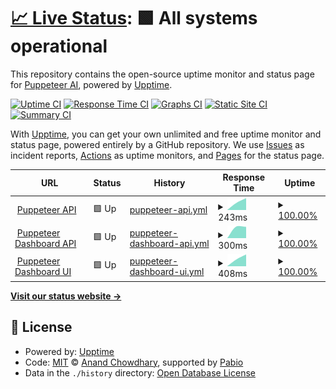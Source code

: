 # [📈 Live Status](https://Puppeteer-ai.github.io/upptime): <!--live status--> **🟩 All systems operational**

This repository contains the open-source uptime monitor and status page for [Puppeteer AI](https://puppeteerai.com), powered by [Upptime](https://github.com/upptime/upptime).

[![Uptime CI](https://github.com/Puppeteer-ai/upptime/workflows/Uptime%20CI/badge.svg)](https://github.com/Puppeteer-ai/upptime/actions?query=workflow%3A%22Uptime+CI%22)
[![Response Time CI](https://github.com/Puppeteer-ai/upptime/workflows/Response%20Time%20CI/badge.svg)](https://github.com/Puppeteer-ai/upptime/actions?query=workflow%3A%22Response+Time+CI%22)
[![Graphs CI](https://github.com/Puppeteer-ai/upptime/workflows/Graphs%20CI/badge.svg)](https://github.com/Puppeteer-ai/upptime/actions?query=workflow%3A%22Graphs+CI%22)
[![Static Site CI](https://github.com/Puppeteer-ai/upptime/workflows/Static%20Site%20CI/badge.svg)](https://github.com/Puppeteer-ai/upptime/actions?query=workflow%3A%22Static+Site+CI%22)
[![Summary CI](https://github.com/Puppeteer-ai/upptime/workflows/Summary%20CI/badge.svg)](https://github.com/Puppeteer-ai/upptime/actions?query=workflow%3A%22Summary+CI%22)

With [Upptime](https://upptime.js.org), you can get your own unlimited and free uptime monitor and status page, powered entirely by a GitHub repository. We use [Issues](https://github.com/Puppeteer-ai/upptime/issues) as incident reports, [Actions](https://github.com/Puppeteer-ai/upptime/actions) as uptime monitors, and [Pages](https://Puppeteer-ai.github.io/upptime) for the status page.

<!--start: status pages-->
<!-- This summary is generated by Upptime (https://github.com/upptime/upptime) -->
<!-- Do not edit this manually, your changes will be overwritten -->
<!-- prettier-ignore -->
| URL | Status | History | Response Time | Uptime |
| --- | ------ | ------- | ------------- | ------ |
| <img alt="" src="https://icons.duckduckgo.com/ip3/api.puppeteerai.com.ico" height="13"> [Puppeteer API](https://api.puppeteerai.com/) | 🟩 Up | [puppeteer-api.yml](https://github.com/Puppeteer-ai/upptime/commits/HEAD/history/puppeteer-api.yml) | <details><summary><img alt="Response time graph" src="./graphs/puppeteer-api/response-time-week.png" height="20"> 243ms</summary><br><a href="https://status.puppeteerai.com/history/puppeteer-api"><img alt="Response time 243" src="https://img.shields.io/endpoint?url=https%3A%2F%2Fraw.githubusercontent.com%2FPuppeteer-ai%2Fupptime%2FHEAD%2Fapi%2Fpuppeteer-api%2Fresponse-time.json"></a><br><a href="https://status.puppeteerai.com/history/puppeteer-api"><img alt="24-hour response time 243" src="https://img.shields.io/endpoint?url=https%3A%2F%2Fraw.githubusercontent.com%2FPuppeteer-ai%2Fupptime%2FHEAD%2Fapi%2Fpuppeteer-api%2Fresponse-time-day.json"></a><br><a href="https://status.puppeteerai.com/history/puppeteer-api"><img alt="7-day response time 243" src="https://img.shields.io/endpoint?url=https%3A%2F%2Fraw.githubusercontent.com%2FPuppeteer-ai%2Fupptime%2FHEAD%2Fapi%2Fpuppeteer-api%2Fresponse-time-week.json"></a><br><a href="https://status.puppeteerai.com/history/puppeteer-api"><img alt="30-day response time 243" src="https://img.shields.io/endpoint?url=https%3A%2F%2Fraw.githubusercontent.com%2FPuppeteer-ai%2Fupptime%2FHEAD%2Fapi%2Fpuppeteer-api%2Fresponse-time-month.json"></a><br><a href="https://status.puppeteerai.com/history/puppeteer-api"><img alt="1-year response time 243" src="https://img.shields.io/endpoint?url=https%3A%2F%2Fraw.githubusercontent.com%2FPuppeteer-ai%2Fupptime%2FHEAD%2Fapi%2Fpuppeteer-api%2Fresponse-time-year.json"></a></details> | <details><summary><a href="https://status.puppeteerai.com/history/puppeteer-api">100.00%</a></summary><a href="https://status.puppeteerai.com/history/puppeteer-api"><img alt="All-time uptime 100.00%" src="https://img.shields.io/endpoint?url=https%3A%2F%2Fraw.githubusercontent.com%2FPuppeteer-ai%2Fupptime%2FHEAD%2Fapi%2Fpuppeteer-api%2Fuptime.json"></a><br><a href="https://status.puppeteerai.com/history/puppeteer-api"><img alt="24-hour uptime 100.00%" src="https://img.shields.io/endpoint?url=https%3A%2F%2Fraw.githubusercontent.com%2FPuppeteer-ai%2Fupptime%2FHEAD%2Fapi%2Fpuppeteer-api%2Fuptime-day.json"></a><br><a href="https://status.puppeteerai.com/history/puppeteer-api"><img alt="7-day uptime 100.00%" src="https://img.shields.io/endpoint?url=https%3A%2F%2Fraw.githubusercontent.com%2FPuppeteer-ai%2Fupptime%2FHEAD%2Fapi%2Fpuppeteer-api%2Fuptime-week.json"></a><br><a href="https://status.puppeteerai.com/history/puppeteer-api"><img alt="30-day uptime 100.00%" src="https://img.shields.io/endpoint?url=https%3A%2F%2Fraw.githubusercontent.com%2FPuppeteer-ai%2Fupptime%2FHEAD%2Fapi%2Fpuppeteer-api%2Fuptime-month.json"></a><br><a href="https://status.puppeteerai.com/history/puppeteer-api"><img alt="1-year uptime 100.00%" src="https://img.shields.io/endpoint?url=https%3A%2F%2Fraw.githubusercontent.com%2FPuppeteer-ai%2Fupptime%2FHEAD%2Fapi%2Fpuppeteer-api%2Fuptime-year.json"></a></details>
| <img alt="" src="https://icons.duckduckgo.com/ip3/dashboard-api.puppeteerai.com.ico" height="13"> [Puppeteer Dashboard API](https://dashboard-api.puppeteerai.com/api/health) | 🟩 Up | [puppeteer-dashboard-api.yml](https://github.com/Puppeteer-ai/upptime/commits/HEAD/history/puppeteer-dashboard-api.yml) | <details><summary><img alt="Response time graph" src="./graphs/puppeteer-dashboard-api/response-time-week.png" height="20"> 300ms</summary><br><a href="https://status.puppeteerai.com/history/puppeteer-dashboard-api"><img alt="Response time 300" src="https://img.shields.io/endpoint?url=https%3A%2F%2Fraw.githubusercontent.com%2FPuppeteer-ai%2Fupptime%2FHEAD%2Fapi%2Fpuppeteer-dashboard-api%2Fresponse-time.json"></a><br><a href="https://status.puppeteerai.com/history/puppeteer-dashboard-api"><img alt="24-hour response time 300" src="https://img.shields.io/endpoint?url=https%3A%2F%2Fraw.githubusercontent.com%2FPuppeteer-ai%2Fupptime%2FHEAD%2Fapi%2Fpuppeteer-dashboard-api%2Fresponse-time-day.json"></a><br><a href="https://status.puppeteerai.com/history/puppeteer-dashboard-api"><img alt="7-day response time 300" src="https://img.shields.io/endpoint?url=https%3A%2F%2Fraw.githubusercontent.com%2FPuppeteer-ai%2Fupptime%2FHEAD%2Fapi%2Fpuppeteer-dashboard-api%2Fresponse-time-week.json"></a><br><a href="https://status.puppeteerai.com/history/puppeteer-dashboard-api"><img alt="30-day response time 300" src="https://img.shields.io/endpoint?url=https%3A%2F%2Fraw.githubusercontent.com%2FPuppeteer-ai%2Fupptime%2FHEAD%2Fapi%2Fpuppeteer-dashboard-api%2Fresponse-time-month.json"></a><br><a href="https://status.puppeteerai.com/history/puppeteer-dashboard-api"><img alt="1-year response time 300" src="https://img.shields.io/endpoint?url=https%3A%2F%2Fraw.githubusercontent.com%2FPuppeteer-ai%2Fupptime%2FHEAD%2Fapi%2Fpuppeteer-dashboard-api%2Fresponse-time-year.json"></a></details> | <details><summary><a href="https://status.puppeteerai.com/history/puppeteer-dashboard-api">100.00%</a></summary><a href="https://status.puppeteerai.com/history/puppeteer-dashboard-api"><img alt="All-time uptime 100.00%" src="https://img.shields.io/endpoint?url=https%3A%2F%2Fraw.githubusercontent.com%2FPuppeteer-ai%2Fupptime%2FHEAD%2Fapi%2Fpuppeteer-dashboard-api%2Fuptime.json"></a><br><a href="https://status.puppeteerai.com/history/puppeteer-dashboard-api"><img alt="24-hour uptime 100.00%" src="https://img.shields.io/endpoint?url=https%3A%2F%2Fraw.githubusercontent.com%2FPuppeteer-ai%2Fupptime%2FHEAD%2Fapi%2Fpuppeteer-dashboard-api%2Fuptime-day.json"></a><br><a href="https://status.puppeteerai.com/history/puppeteer-dashboard-api"><img alt="7-day uptime 100.00%" src="https://img.shields.io/endpoint?url=https%3A%2F%2Fraw.githubusercontent.com%2FPuppeteer-ai%2Fupptime%2FHEAD%2Fapi%2Fpuppeteer-dashboard-api%2Fuptime-week.json"></a><br><a href="https://status.puppeteerai.com/history/puppeteer-dashboard-api"><img alt="30-day uptime 100.00%" src="https://img.shields.io/endpoint?url=https%3A%2F%2Fraw.githubusercontent.com%2FPuppeteer-ai%2Fupptime%2FHEAD%2Fapi%2Fpuppeteer-dashboard-api%2Fuptime-month.json"></a><br><a href="https://status.puppeteerai.com/history/puppeteer-dashboard-api"><img alt="1-year uptime 100.00%" src="https://img.shields.io/endpoint?url=https%3A%2F%2Fraw.githubusercontent.com%2FPuppeteer-ai%2Fupptime%2FHEAD%2Fapi%2Fpuppeteer-dashboard-api%2Fuptime-year.json"></a></details>
| <img alt="" src="https://icons.duckduckgo.com/ip3/dashboard.puppeteerai.com.ico" height="13"> [Puppeteer Dashboard UI](https://dashboard.puppeteerai.com/) | 🟩 Up | [puppeteer-dashboard-ui.yml](https://github.com/Puppeteer-ai/upptime/commits/HEAD/history/puppeteer-dashboard-ui.yml) | <details><summary><img alt="Response time graph" src="./graphs/puppeteer-dashboard-ui/response-time-week.png" height="20"> 408ms</summary><br><a href="https://status.puppeteerai.com/history/puppeteer-dashboard-ui"><img alt="Response time 408" src="https://img.shields.io/endpoint?url=https%3A%2F%2Fraw.githubusercontent.com%2FPuppeteer-ai%2Fupptime%2FHEAD%2Fapi%2Fpuppeteer-dashboard-ui%2Fresponse-time.json"></a><br><a href="https://status.puppeteerai.com/history/puppeteer-dashboard-ui"><img alt="24-hour response time 408" src="https://img.shields.io/endpoint?url=https%3A%2F%2Fraw.githubusercontent.com%2FPuppeteer-ai%2Fupptime%2FHEAD%2Fapi%2Fpuppeteer-dashboard-ui%2Fresponse-time-day.json"></a><br><a href="https://status.puppeteerai.com/history/puppeteer-dashboard-ui"><img alt="7-day response time 408" src="https://img.shields.io/endpoint?url=https%3A%2F%2Fraw.githubusercontent.com%2FPuppeteer-ai%2Fupptime%2FHEAD%2Fapi%2Fpuppeteer-dashboard-ui%2Fresponse-time-week.json"></a><br><a href="https://status.puppeteerai.com/history/puppeteer-dashboard-ui"><img alt="30-day response time 408" src="https://img.shields.io/endpoint?url=https%3A%2F%2Fraw.githubusercontent.com%2FPuppeteer-ai%2Fupptime%2FHEAD%2Fapi%2Fpuppeteer-dashboard-ui%2Fresponse-time-month.json"></a><br><a href="https://status.puppeteerai.com/history/puppeteer-dashboard-ui"><img alt="1-year response time 408" src="https://img.shields.io/endpoint?url=https%3A%2F%2Fraw.githubusercontent.com%2FPuppeteer-ai%2Fupptime%2FHEAD%2Fapi%2Fpuppeteer-dashboard-ui%2Fresponse-time-year.json"></a></details> | <details><summary><a href="https://status.puppeteerai.com/history/puppeteer-dashboard-ui">100.00%</a></summary><a href="https://status.puppeteerai.com/history/puppeteer-dashboard-ui"><img alt="All-time uptime 100.00%" src="https://img.shields.io/endpoint?url=https%3A%2F%2Fraw.githubusercontent.com%2FPuppeteer-ai%2Fupptime%2FHEAD%2Fapi%2Fpuppeteer-dashboard-ui%2Fuptime.json"></a><br><a href="https://status.puppeteerai.com/history/puppeteer-dashboard-ui"><img alt="24-hour uptime 100.00%" src="https://img.shields.io/endpoint?url=https%3A%2F%2Fraw.githubusercontent.com%2FPuppeteer-ai%2Fupptime%2FHEAD%2Fapi%2Fpuppeteer-dashboard-ui%2Fuptime-day.json"></a><br><a href="https://status.puppeteerai.com/history/puppeteer-dashboard-ui"><img alt="7-day uptime 100.00%" src="https://img.shields.io/endpoint?url=https%3A%2F%2Fraw.githubusercontent.com%2FPuppeteer-ai%2Fupptime%2FHEAD%2Fapi%2Fpuppeteer-dashboard-ui%2Fuptime-week.json"></a><br><a href="https://status.puppeteerai.com/history/puppeteer-dashboard-ui"><img alt="30-day uptime 100.00%" src="https://img.shields.io/endpoint?url=https%3A%2F%2Fraw.githubusercontent.com%2FPuppeteer-ai%2Fupptime%2FHEAD%2Fapi%2Fpuppeteer-dashboard-ui%2Fuptime-month.json"></a><br><a href="https://status.puppeteerai.com/history/puppeteer-dashboard-ui"><img alt="1-year uptime 100.00%" src="https://img.shields.io/endpoint?url=https%3A%2F%2Fraw.githubusercontent.com%2FPuppeteer-ai%2Fupptime%2FHEAD%2Fapi%2Fpuppeteer-dashboard-ui%2Fuptime-year.json"></a></details>

<!--end: status pages-->

[**Visit our status website →**](https://Puppeteer-ai.github.io/upptime)

## 📄 License

- Powered by: [Upptime](https://github.com/upptime/upptime)
- Code: [MIT](./LICENSE) © [Anand Chowdhary](https://anandchowdhary.com), supported by [Pabio](https://pabio.com)
- Data in the `./history` directory: [Open Database License](https://opendatacommons.org/licenses/odbl/1-0/)
